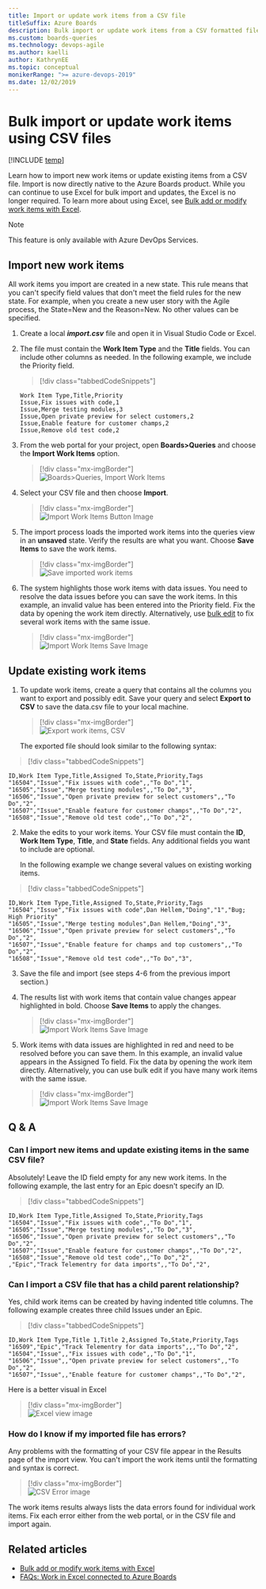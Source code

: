 ```yaml
---
title: Import or update work items from a CSV file 
titleSuffix: Azure Boards
description: Bulk import or update work items from a CSV formatted file 
ms.custom: boards-queries
ms.technology: devops-agile
ms.author: kaelli
author: KathrynEE
ms.topic: conceptual
monikerRange: ">= azure-devops-2019"
ms.date: 12/02/2019
---
```


# Bulk import or update work items using CSV files

[!INCLUDE [temp](../includes/version-vsts-only.md)]

Learn how to import new work items or update existing items from a CSV file. Import is now directly native to the Azure Boards product. While you can continue to use Excel for bulk import and updates, the Excel is no longer required. To learn more about using Excel, see [Bulk add or modify work items with Excel](../backlogs/office/bulk-add-modify-work-items-excel.md).

> [!NOTE]   
> This feature is only available with Azure DevOps Services. 

## Import new work items

All work items you import are created in a new state. This rule means that you can't specify field values that don't meet the field rules for the new state. For example, when you create a new user story with the Agile process, the State=New and the Reason=New. No other values can be specified.

1. Create a local ***import.csv*** file and open it in Visual Studio Code or Excel.

2. The file must contain the **Work Item Type** and the **Title** fields. You can include other columns as needed. In the following example, we include the Priority field.

   > [!div class="tabbedCodeSnippets"]
   ```CSV
   Work Item Type,Title,Priority
   Issue,Fix issues with code,1
   Issue,Merge testing modules,3
   Issue,Open private preview for select customers,2
   Issue,Enable feature for customer champs,2
   Issue,Remove old test code,2
   ```

3. From the web portal for your project, open **Boards>Queries** and choose the **Import Work Items** option.

	> [!div class="mx-imgBorder"]  
	> ![Boards>Queries, Import Work Items](media/import-csv/open-queries-import.png)

4. Select your CSV file and then choose **Import**.

	> [!div class="mx-imgBorder"]  
	> ![Import Work Items Button Image](media/import-csv/import-2.png)

5. The import process loads the imported work items into the queries view in an **unsaved** state. Verify the results are what you want. Choose **Save Items** to save the work items.

	> [!div class="mx-imgBorder"]  
	> ![Save imported work items](media/import-csv/import-3.png)

6. The system highlights those work items with data issues. You need to resolve the data issues before you can save the work items. In this example, an invalid value has been entered into the Priority field. Fix the data by opening the work item directly. Alternatively, use [bulk edit](../backlogs/bulk-modify-work-items.md) to fix several work items with the same issue.

	> [!div class="mx-imgBorder"]  
	> ![Import Work Items Save Image](media/import-csv/import-error-1.png)

## Update existing work items

1. To update work items, create a query that contains all the columns you want to export and possibly edit. Save your query and select **Export to CSV** to save the data.csv file to your local machine.

	> [!div class="mx-imgBorder"]  
	> ![Export work items, CSV](media/import-csv/import-update-1.png)

   The exported file should look similar to the following syntax:

  > [!div class="tabbedCodeSnippets"]
   ```CSV
   ID,Work Item Type,Title,Assigned To,State,Priority,Tags
   "16504","Issue","Fix issues with code",,"To Do","1",
   "16505","Issue","Merge testing modules",,"To Do","3",
   "16506","Issue","Open private preview for select customers",,"To Do","2",
   "16507","Issue","Enable feature for customer champs",,"To Do","2",
   "16508","Issue","Remove old test code",,"To Do","2",
   ```

2. Make the edits to your work items. Your CSV file must contain the **ID**, **Work Item Type**, **Title**, and **State** fields. Any additional fields you want to include are optional.

   In the following example we change several values on existing working items.

  > [!div class="tabbedCodeSnippets"]
   ```CSV
   ID,Work Item Type,Title,Assigned To,State,Priority,Tags
   "16504","Issue","Fix issues with code",Dan Hellem,"Doing","1","Bug; High Priority"
   "16505","Issue","Merge testing modules",Dan Hellem,"Doing","3",
   "16506","Issue","Open private preview for select customers",,"To Do","2",
   "16507","Issue","Enable feature for champs and top customers",,"To Do","2",
   "16508","Issue","Remove old test code",,"To Do","3",
   ```

3. Save the file and import (see steps 4-6 from the previous import section.)

4. The results list with work items that contain value changes appear highlighted in bold. Choose **Save Items** to apply the changes.

	> [!div class="mx-imgBorder"]  
	> ![Import Work Items Save Image](media/import-csv/import-update-2.png)

5. Work items with data issues are highlighted in red and need to be resolved before you can save them. In this example, an invalid value appears in the Assigned To field. Fix the data by opening the work item directly. Alternatively, you can use bulk edit if you have many work items with the same issue.

	> [!div class="mx-imgBorder"]  
	> ![Import Work Items Save Image](media/import-csv/import-update-error-1.png)

## Q & A

### Can I import new items and update existing items in the same CSV file?

Absolutely! Leave the ID field empty for any new work items. In the following example, the last entry for an Epic doesn't specify an ID.

> [!div class="tabbedCodeSnippets"]
```CSV
ID,Work Item Type,Title,Assigned To,State,Priority,Tags
"16504","Issue","Fix issues with code",,"To Do","1",
"16505","Issue","Merge testing modules",,"To Do","3",
"16506","Issue","Open private preview for select customers",,"To Do","2",
"16507","Issue","Enable feature for customer champs",,"To Do","2",
"16508","Issue","Remove old test code",,"To Do","2",
,"Epic","Track Telementry for data imports",,"To Do","2",
```

### Can I import a CSV file that has a child parent relationship?

Yes, child work items can be created by having indented title columns. The following example creates three child Issues under an Epic.

> [!div class="tabbedCodeSnippets"]
```CSV
ID,Work Item Type,Title 1,Title 2,Assigned To,State,Priority,Tags
"16509","Epic","Track Telementry for data imports",,,"To Do","2",
"16504","Issue",,"Fix issues with code",,"To Do","1",
"16506","Issue",,"Open private preview for select customers",,"To Do","2",
"16507","Issue",,"Enable feature for customer champs",,"To Do","2",
```

Here is a better visual in Excel

> [!div class="mx-imgBorder"]  
> ![Excel view image](media/import-csv/import-csv-directlinks-1.png)

### How do I know if my imported file has errors?

Any problems with the formatting of your CSV file appear in the Results page of the import view. You can't import the work items until the formatting and syntax is correct.

> [!div class="mx-imgBorder"]  
> ![CSV Error image](media/import-csv/import-csv-error-1.png)

The work items results always lists the data errors found for individual work items. Fix each error either from the web portal, or in the CSV file and import again.

## Related articles

- [Bulk add or modify work items with Excel](../backlogs/office/bulk-add-modify-work-items-excel.md)
- [FAQs: Work in Excel connected to Azure Boards](../backlogs/office/faqs.md)
